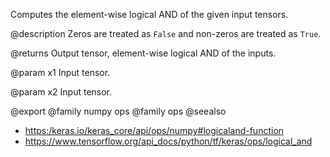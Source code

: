 Computes the element-wise logical AND of the given input tensors.

@description
Zeros are treated as `False` and non-zeros are treated as `True`.

@returns
    Output tensor, element-wise logical AND of the inputs.

@param x1
Input tensor.

@param x2
Input tensor.

@export
@family numpy ops
@family ops
@seealso
+ <https:/keras.io/keras_core/api/ops/numpy#logicaland-function>
+ <https://www.tensorflow.org/api_docs/python/tf/keras/ops/logical_and>
